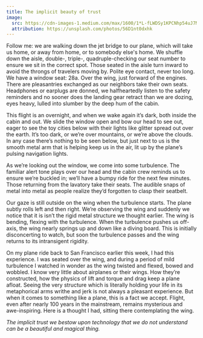 ```yaml
---
title: The implicit beauty of trust
image:
  src: https://cdn-images-1.medium.com/max/1600/1*L-fLWDSy1KPCNhp54uJ7MA.jpeg
  attribution: https://unsplash.com/photos/56D1nt0dxhk
---
```


Follow me: we are walking down the jet bridge to our plane, which will take us
home, or away from home, or to somebody else's home. We shuffle down the aisle,
double-, triple-, quadruple-checking our seat number to ensure we sit in the
correct spot. Those seated in the aisle turn inward to avoid the throngs of
travelers moving by. Polite eye contact, never too long. We have a window seat:
28a. Over the wing, just forward of the engines. There are pleasantries
exchanged as our neighbors take their own seats. Headphones or earplugs are
donned, we halfheartedly listen to the safety reminders and no sooner does the
landing gear retract than we are dozing, eyes heavy, lulled into slumber by the
deep hum of the cabin.

This flight is an overnight, and when we wake again it’s dark, both inside the
cabin and out. We slide the window open and bow our head to see out, eager to
see the toy cities below with their lights like glitter spread out over the
earth. It’s too dark, or we’re over mountains, or we’re above the clouds. In any
case there’s nothing to be seen below, but just next to us is the smooth metal
arm that is helping keep us in the air, lit up by the plane’s pulsing navigation
lights.

As we’re looking out the window, we come into some turbulence. The familiar
alert tone plays over our head and the cabin crew reminds us to ensure we’re
buckled in; we’ll have a bumpy ride for the next few minutes. Those returning
from the lavatory take their seats. The audible snaps of metal into metal as
people realize they’d forgotten to clasp their seatbelt.

Our gaze is still outside on the wing when the turbulence starts. The plane
subtly rolls left and then right. We’re observing the wing and suddenly we
notice that it is isn’t the rigid metal structure we thought earlier. The wing
is bending, flexing with the turbulence. When the turbulence pushes us off-axis,
the wing nearly springs up and down like a diving board. This is initially
disconcerting to watch, but soon the turbulence passes and the wing returns to
its intransigent rigidity.

On my plane ride back to San Francisco earlier this week, I had this experience.
I was seated over the wing, and during a period of mild turbulence I watched in
wonder as the wing twisted and flexed, bowed and wobbled. I know very little
about airplanes or their wings. How they’re constructed, how the physics of lift
and torque and drag keep a plane afloat. Seeing the very structure which is
literally holding your life in its metaphorical arms writhe and jerk is not
always a pleasant experience. But when it comes to something like a plane, this
is a fact we accept. Flight, even after nearly 100 years in the mainstream,
remains mysterious and awe-inspiring. Here is a thought I had, sitting there
contemplating the wing.

*The implicit trust we bestow upon technology that we do not understand can be a
beautiful and magical thing.*
